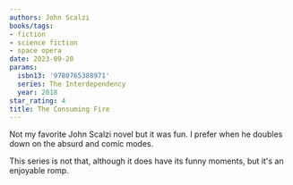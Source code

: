 ```yaml
---
authors: John Scalzi
books/tags:
- fiction
- science fiction
- space opera
date: 2023-09-20
params:
  isbn13: '9780765388971'
  series: The Interdependency
  year: 2018
star_rating: 4
title: The Consuming Fire
---
```


Not my favorite John Scalzi novel but it was fun. I prefer when he doubles down
on the absurd and comic modes.

This series is not that, although it does have its funny moments, but it's an
enjoyable romp.

<!--more-->